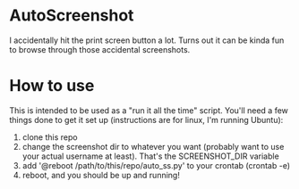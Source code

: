 # AutoScreenshot
I accidentally hit the print screen button a lot. Turns out it can be kinda fun to browse through those accidental screenshots.

# How to use

This is intended to be used as a "run it all the time" script. You'll need a few things done to get it set up (instructions are for linux, I'm running Ubuntu):

1. clone this repo
2. change the screenshot dir to whatever you want (probably want to use your actual username at least). That's the SCREENSHOT_DIR variable
3. add '@reboot /path/to/this/repo/auto_ss.py' to your crontab (crontab -e)
4. reboot, and you should be up and running!
